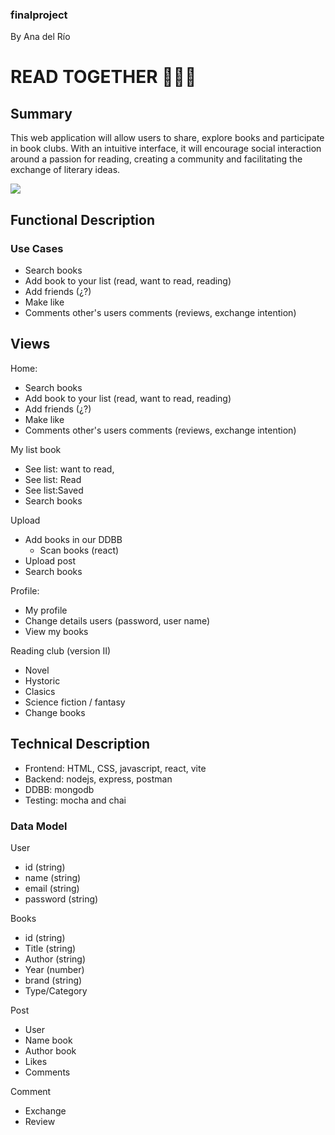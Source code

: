 ### finalproject

By Ana del Río


# READ TOGETHER 📕📗📙

## Summary

This web application will allow users to share, explore books and participate in book clubs. With an intuitive interface, it will encourage social interaction around a passion for reading, creating a community and facilitating the exchange of literary ideas.


![](https://media4.giphy.com/media/3otPonSG56cvNy9BNm/giphy.gif?cid=ecf05e47gvggq50e2f9prkuop2kzvw28umn3atjnaujhutd5&ep=v1_gifs_related&rid=giphy.gif&ct=g)


## Functional Description

### Use Cases

- Search books
- Add book to your list (read, want to read, reading)
- Add friends (¿?)
- Make like
- Comments other's users comments (reviews, exchange intention)


## Views

Home: 
- Search books
- Add book to your list (read, want to read, reading)
- Add friends (¿?)
- Make like
- Comments other's users comments (reviews, exchange intention)

My list book
- See list: want to read,
- See list: Read
- See list:Saved
- Search books

Upload
- Add books in our DDBB
    - Scan books (react)
- Upload post
- Search books

Profile: 
- My profile
- Change details users (password, user name)
- View my books

Reading club (version II)
- Novel
- Hystoric
- Clasics 
- Science fiction / fantasy
- Change books 

    
## Technical Description

- Frontend: HTML, CSS, javascript, react, vite
- Backend: nodejs, express, postman
- DDBB: mongodb
- Testing: mocha and chai

### Data Model

User
- id (string)
- name (string)
- email (string)
- password (string)

Books
- id (string)
- Title (string)
- Author (string)
- Year (number)
- brand (string)
- Type/Category

Post
- User
- Name book
- Author book
- Likes
- Comments

Comment
- Exchange 
- Review
